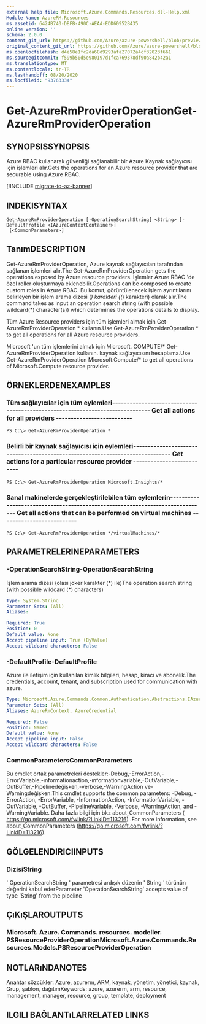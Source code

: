 ```yaml
---
external help file: Microsoft.Azure.Commands.Resources.dll-Help.xml
Module Name: AzureRM.Resources
ms.assetid: 6424B740-DBFB-490C-AEAA-EDD60952B435
online version: ''
schema: 2.0.0
content_git_url: https://github.com/Azure/azure-powershell/blob/preview/src/ResourceManager/Resources/Commands.Resources/help/Get-AzureRmProviderOperation.md
original_content_git_url: https://github.com/Azure/azure-powershell/blob/preview/src/ResourceManager/Resources/Commands.Resources/help/Get-AzureRmProviderOperation.md
ms.openlocfilehash: d4e58e1fc2da68d9293afa27072a4cf32023f661
ms.sourcegitcommit: f599b50d5e980197d1fca769378df90a842b42a1
ms.translationtype: MT
ms.contentlocale: tr-TR
ms.lasthandoff: 08/20/2020
ms.locfileid: "93763334"
---
```

# <span data-ttu-id="8fd62-101">Get-AzureRmProviderOperation</span><span class="sxs-lookup"><span data-stu-id="8fd62-101">Get-AzureRmProviderOperation</span></span>

## <span data-ttu-id="8fd62-102">SYNOPSIS</span><span class="sxs-lookup"><span data-stu-id="8fd62-102">SYNOPSIS</span></span>
<span data-ttu-id="8fd62-103">Azure RBAC kullanarak güvenliği sağlanabilir bir Azure Kaynak sağlayıcısı için işlemleri alır.</span><span class="sxs-lookup"><span data-stu-id="8fd62-103">Gets the operations for an Azure resource provider that are securable using Azure RBAC.</span></span>

[!INCLUDE [migrate-to-az-banner](../../includes/migrate-to-az-banner.md)]

## <span data-ttu-id="8fd62-104">INDEKI</span><span class="sxs-lookup"><span data-stu-id="8fd62-104">SYNTAX</span></span>

```
Get-AzureRmProviderOperation [-OperationSearchString] <String> [-DefaultProfile <IAzureContextContainer>]
 [<CommonParameters>]
```

## <span data-ttu-id="8fd62-105">Tanım</span><span class="sxs-lookup"><span data-stu-id="8fd62-105">DESCRIPTION</span></span>
<span data-ttu-id="8fd62-106">Get-AzureRmProviderOperation, Azure kaynak sağlayıcıları tarafından sağlanan işlemleri alır.</span><span class="sxs-lookup"><span data-stu-id="8fd62-106">The Get-AzureRmProviderOperation gets the operations exposed by Azure resource providers.</span></span>
<span data-ttu-id="8fd62-107">İşlemler Azure RBAC 'de özel roller oluşturmaya eklenebilir.</span><span class="sxs-lookup"><span data-stu-id="8fd62-107">Operations can be composed to create custom roles in Azure RBAC.</span></span>
<span data-ttu-id="8fd62-108">Bu komut, görüntülenecek işlem ayrıntılarını belirleyen bir işlem arama dizesi (*) karakteri ((*) karakteri) olarak alır.</span><span class="sxs-lookup"><span data-stu-id="8fd62-108">The command takes as input an operation search string (with possible wildcard(\*) character(s)) which determines the operations details to display.</span></span>

<span data-ttu-id="8fd62-109">Tüm Azure Resource providers için tüm işlemleri almak için Get-AzureRmProviderOperation \* kullanın.</span><span class="sxs-lookup"><span data-stu-id="8fd62-109">Use Get-AzureRmProviderOperation \* to get all operations for all Azure resource providers.</span></span>

<span data-ttu-id="8fd62-110">Microsoft 'un tüm işlemlerini almak için Microsoft. COMPUTE/\* Get-AzureRmProviderOperation kullanın. kaynak sağlayıcısını hesaplama.</span><span class="sxs-lookup"><span data-stu-id="8fd62-110">Use Get-AzureRmProviderOperation Microsoft.Compute/\* to get all operations of Microsoft.Compute resource provider.</span></span>

## <span data-ttu-id="8fd62-111">ÖRNEKLERDEN</span><span class="sxs-lookup"><span data-stu-id="8fd62-111">EXAMPLES</span></span>

### <span data-ttu-id="8fd62-112">Tüm sağlayıcılar için tüm eylemleri----------------------------------------------------</span><span class="sxs-lookup"><span data-stu-id="8fd62-112">--------------------------  Get all actions for all providers  --------------------------</span></span>
```
PS C:\> Get-AzureRmProviderOperation *
```

### <span data-ttu-id="8fd62-113">Belirli bir kaynak sağlayıcısı için eylemleri----------------------------------------------------</span><span class="sxs-lookup"><span data-stu-id="8fd62-113">--------------------------  Get actions for a particular resource provider  --------------------------</span></span>
```
PS C:\> Get-AzureRmProviderOperation Microsoft.Insights/*
```

### <span data-ttu-id="8fd62-114">Sanal makinelerde gerçekleştirilebilen tüm eylemlerin----------------------------------------------------</span><span class="sxs-lookup"><span data-stu-id="8fd62-114">--------------------------  Get all actions that can be performed on virtual machines  --------------------------</span></span>
```
PS C:\> Get-AzureRmProviderOperation */virtualMachines/*
```

## <span data-ttu-id="8fd62-115">PARAMETRELERINE</span><span class="sxs-lookup"><span data-stu-id="8fd62-115">PARAMETERS</span></span>

### <span data-ttu-id="8fd62-116">-OperationSearchString</span><span class="sxs-lookup"><span data-stu-id="8fd62-116">-OperationSearchString</span></span>
<span data-ttu-id="8fd62-117">İşlem arama dizesi (olası joker karakter (\*) ile)</span><span class="sxs-lookup"><span data-stu-id="8fd62-117">The operation search string (with possible wildcard (\*) characters)</span></span>

```yaml
Type: System.String
Parameter Sets: (All)
Aliases: 

Required: True
Position: 0
Default value: None
Accept pipeline input: True (ByValue)
Accept wildcard characters: False
```

### <span data-ttu-id="8fd62-118">-DefaultProfile</span><span class="sxs-lookup"><span data-stu-id="8fd62-118">-DefaultProfile</span></span>
<span data-ttu-id="8fd62-119">Azure ile iletişim için kullanılan kimlik bilgileri, hesap, kiracı ve abonelik.</span><span class="sxs-lookup"><span data-stu-id="8fd62-119">The credentials, account, tenant, and subscription used for communication with azure.</span></span>

```yaml
Type: Microsoft.Azure.Commands.Common.Authentication.Abstractions.IAzureContextContainer
Parameter Sets: (All)
Aliases: AzureRmContext, AzureCredential

Required: False
Position: Named
Default value: None
Accept pipeline input: False
Accept wildcard characters: False
```

### <span data-ttu-id="8fd62-120">CommonParameters</span><span class="sxs-lookup"><span data-stu-id="8fd62-120">CommonParameters</span></span>
<span data-ttu-id="8fd62-121">Bu cmdlet ortak parametreleri destekler:-Debug,-ErrorAction,-ErrorVariable,-ınformationaction,-ınformationvariable,-OutVariable,-OutBuffer,-Pipelinedeğişken,-verbose,-WarningAction ve-Warningdeğişken.</span><span class="sxs-lookup"><span data-stu-id="8fd62-121">This cmdlet supports the common parameters: -Debug, -ErrorAction, -ErrorVariable, -InformationAction, -InformationVariable, -OutVariable, -OutBuffer, -PipelineVariable, -Verbose, -WarningAction, and -WarningVariable.</span></span> <span data-ttu-id="8fd62-122">Daha fazla bilgi için bkz about_CommonParameters ( https://go.microsoft.com/fwlink/?LinkID=113216) .</span><span class="sxs-lookup"><span data-stu-id="8fd62-122">For more information, see about_CommonParameters (https://go.microsoft.com/fwlink/?LinkID=113216).</span></span>

## <span data-ttu-id="8fd62-123">GÖLGELENDIRICI</span><span class="sxs-lookup"><span data-stu-id="8fd62-123">INPUTS</span></span>

### <span data-ttu-id="8fd62-124">Dizisi</span><span class="sxs-lookup"><span data-stu-id="8fd62-124">String</span></span>
<span data-ttu-id="8fd62-125">' OperationSearchString ' parametresi ardışık düzenin ' String ' türünün değerini kabul eder</span><span class="sxs-lookup"><span data-stu-id="8fd62-125">Parameter 'OperationSearchString' accepts value of type 'String' from the pipeline</span></span>

## <span data-ttu-id="8fd62-126">ÇıKıŞLAR</span><span class="sxs-lookup"><span data-stu-id="8fd62-126">OUTPUTS</span></span>

### <span data-ttu-id="8fd62-127">Microsoft. Azure. Commands. resources. modeller. PSResourceProviderOperation</span><span class="sxs-lookup"><span data-stu-id="8fd62-127">Microsoft.Azure.Commands.Resources.Models.PSResourceProviderOperation</span></span>

## <span data-ttu-id="8fd62-128">NOTLARıNDA</span><span class="sxs-lookup"><span data-stu-id="8fd62-128">NOTES</span></span>
<span data-ttu-id="8fd62-129">Anahtar sözcükler: Azure, azurerm, ARM, kaynak, yönetim, yönetici, kaynak, Grup, şablon, dağıtım</span><span class="sxs-lookup"><span data-stu-id="8fd62-129">Keywords: azure, azurerm, arm, resource, management, manager, resource, group, template, deployment</span></span>

## <span data-ttu-id="8fd62-130">ILGILI BAĞLANTıLAR</span><span class="sxs-lookup"><span data-stu-id="8fd62-130">RELATED LINKS</span></span>

